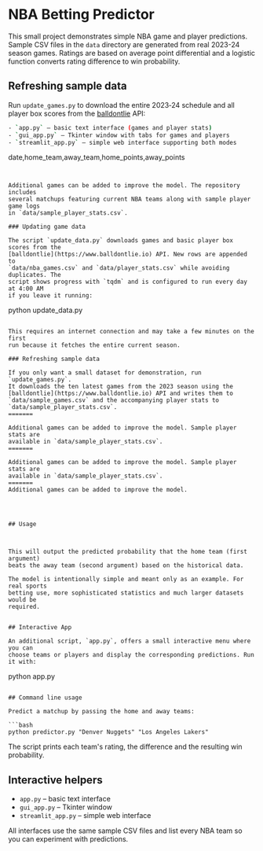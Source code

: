 # NBA Betting Predictor

This small project demonstrates simple NBA game and player predictions. Sample
CSV files in the `data` directory are generated from real 2023-24 season games.
Ratings are based on average point differential and a logistic function
converts rating difference to win probability.

## Refreshing sample data

Run `update_games.py` to download the entire 2023‑24 schedule and all player
box scores from the [balldontlie](https://www.balldontlie.io) API:


```bash
- `app.py` – basic text interface (games and player stats)
- `gui_app.py` – Tkinter window with tabs for games and players
- `streamlit_app.py` – simple web interface supporting both modes

```
date,home_team,away_team,home_points,away_points
```


Additional games can be added to improve the model. The repository includes
several matchups featuring current NBA teams along with sample player game logs
in `data/sample_player_stats.csv`.

### Updating game data

The script `update_data.py` downloads games and basic player box scores from the
[balldontlie](https://www.balldontlie.io) API. New rows are appended to
`data/nba_games.csv` and `data/player_stats.csv` while avoiding duplicates. The
script shows progress with `tqdm` and is configured to run every day at 4:00 AM
if you leave it running:

```
python update_data.py
```

This requires an internet connection and may take a few minutes on the first
run because it fetches the entire current season.

### Refreshing sample data

If you only want a small dataset for demonstration, run `update_games.py`.
It downloads the ten latest games from the 2023 season using the
[balldontlie](https://www.balldontlie.io) API and writes them to
`data/sample_games.csv` and the accompanying player stats to
`data/sample_player_stats.csv`.
=======

Additional games can be added to improve the model. Sample player stats are
available in `data/sample_player_stats.csv`.
=======

Additional games can be added to improve the model. Sample player stats are
available in `data/sample_player_stats.csv`.
=======
Additional games can be added to improve the model.




## Usage



This will output the predicted probability that the home team (first argument)
beats the away team (second argument) based on the historical data.

The model is intentionally simple and meant only as an example. For real sports
betting use, more sophisticated statistics and much larger datasets would be
required.


## Interactive App

An additional script, `app.py`, offers a small interactive menu where you can
choose teams or players and display the corresponding predictions. Run it with:

```
python app.py

```

## Command line usage

Predict a matchup by passing the home and away teams:

```bash
python predictor.py "Denver Nuggets" "Los Angeles Lakers"
```

The script prints each team's rating, the difference and the resulting win
probability.

## Interactive helpers

- `app.py` – basic text interface
- `gui_app.py` – Tkinter window
- `streamlit_app.py` – simple web interface

All interfaces use the same sample CSV files and list every NBA team so you can
experiment with predictions.

